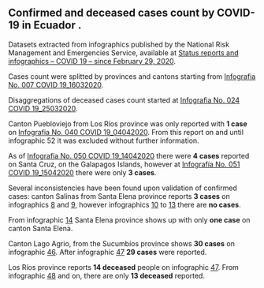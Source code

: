 ## Confirmed and deceased cases count by COVID-19 in Ecuador .
Datasets extracted from infographics published by the National Risk Management and Emergencies Service, available at 
[Status reports and infographics – COVID 19 – since February 29, 2020](https://www.gestionderiesgos.gob.ec/informes-de-situacion-covid-19-desde-el-13-de-marzo-del-2020/).

Cases count were splitted by provinces and cantons starting from  [Infografia No. 007 COVID 19_16032020](https://www.gestionderiesgos.gob.ec/wp-content/uploads/2020/03/7INFOGRAFIA-NACIONALCOVI-19-COE-NACIONAL-16032020-16h00.pdf). 

Disaggregations of deceased cases count
started at [Infografia No. 024 COVID 19_25032020](https://www.gestionderiesgos.gob.ec/wp-content/uploads/2020/03/INFOGRAFIA-NACIONALCOVI-19-COE-NACIONAL-26032020-10h00-1.pdf). 

Canton Puebloviejo from Los Ríos province was only reported with **1 case** on [Infografia No. 040 COVID 19_04042020](https://www.gestionderiesgos.gob.ec/wp-content/uploads/2020/04/INFOGRAFIA-NACIONALCOVI-19-COE-NACIONAL-04042020-10h00.pdf). From this report on and until infographic 52 it was excluded without further information.

As of [Infografía No. 050 COVID 19_14042020](https://www.gestionderiesgos.gob.ec/wp-content/uploads/2020/04/INFOGRAFIA-NACIONALCOVI-19-COE-NACIONAL-14042020-08h00.pdf) there were **4 cases** reported on Santa Cruz, on the Galapagos Islands, however at [Infografía No. 051 COVID 19_15042020](https://www.gestionderiesgos.gob.ec/wp-content/uploads/2020/04/INFOGRAFIA-NACIONALCOVI-19-COE-NACIONAL-15042020-08h00.pdf) there were only **3 cases**.

Several inconsistencies have been found upon validation of confirmed cases: canton Salinas from Santa Elena province reports **3 cases** on infographics [8](https://www.gestionderiesgos.gob.ec/wp-content/uploads/2020/03/8INFOGRAFIA-NACIONALCOVI-19-COE-NACIONAL-1703202O-09h00.pdf) and [9](https://www.gestionderiesgos.gob.ec/wp-content/uploads/2020/03/9INFOGRAFIA-NACIONALCOVI-19-COE-NACIONAL-17032020.pdf), however infographics [10](https://www.gestionderiesgos.gob.ec/wp-content/uploads/2020/03/10INFOGRAFIA-NACIONALCOVI-19-COE-NACIONAL-18032020-05-am.pdf) to [13](https://www.gestionderiesgos.gob.ec/wp-content/uploads/2020/03/13INFOGRAFIA-NACIONALCOVI-19-COE-NACIONAL-19032020-16H00.pdf) there are **no cases**. 

From infographic [14](https://www.gestionderiesgos.gob.ec/wp-content/uploads/2020/03/14INFOGRAFIA-NACIONALCOVI-19-COE-NACIONAL-20032020-10H00revisado.pdf) Santa Elena province shows up with only **one case** on canton Santa Elena.

Canton Lago Agrio, from the Sucumbíos province shows **30 cases** on infographic [46](https://www.gestionderiesgos.gob.ec/wp-content/uploads/2020/04/INFOGRAFIA-NACIONALCOVI-19-COE-NACIONAL-10042020-07h00.pdf). After infographic [47](https://www.gestionderiesgos.gob.ec/wp-content/uploads/2020/04/INFOGRAFIA-NACIONALCOVI-19-COE-NACIONAL-11042020-07h00.pdf) **29 cases** were reported.

Los Ríos province reports **14 deceased** people on infographic [47](https://www.gestionderiesgos.gob.ec/wp-content/uploads/2020/04/INFOGRAFIA-NACIONALCOVI-19-COE-NACIONAL-11042020-07h00.pdf). From infographic [48](https://www.gestionderiesgos.gob.ec/wp-content/uploads/2020/04/INFOGRAFIA-NACIONALCOVI-19-COE-NACIONAL-12042020-08h00.pdf) and on, there are only **13 deceased** reported.
